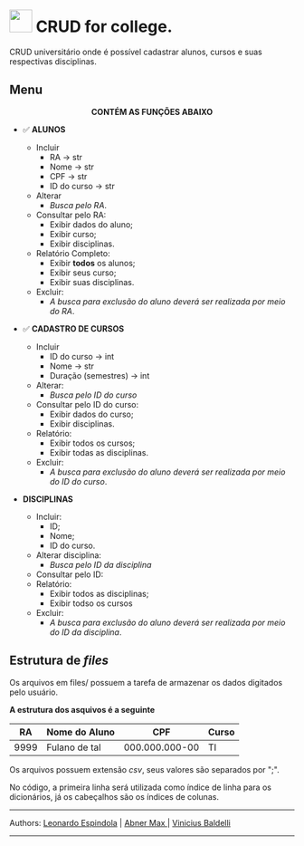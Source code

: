 # <img src="https://media.giphy.com/media/LMt9638dO8dftAjtco/giphy.gif" width="40px"> CRUD for college.

CRUD universitário onde é possível cadastrar alunos, cursos e suas respectivas disciplinas. 


## Menu

<div align="center">

**CONTÉM AS FUNÇÕES ABAIXO**

</div>

 - ✅ **ALUNOS**
    - Incluir 
        - RA -> str
        - Nome -> str
        - CPF -> str
        - ID do curso -> str
    - Alterar 
        - _Busca pelo RA_.
    - Consultar pelo RA:
        - Exibir dados do aluno;
        - Exibir curso;
        - Exibir disciplinas.
    - Relatório Completo:
        - Exibir **todos** os alunos;
        - Exibir seus curso;
        - Exibir suas disciplinas.
    - Excluir:
        - _A busca para exclusão do aluno deverá ser realizada por meio do RA_.

 - ✅ **CADASTRO DE CURSOS**
    - Incluir
        - ID do curso -> int 
        - Nome -> str
        - Duração (semestres) -> int
    - Alterar:
        - _Busca pelo ID do curso_ 
    - Consultar pelo ID do curso:
        - Exibir dados do curso;
        - Exibir disciplinas.
    - Relatório: 
        - Exibir todos os cursos;
        - Exibir todas as disciplinas.
    - Excluir:
        - _A busca para exclusão do aluno deverá ser realizada por meio do ID do curso_.
    
 - **DISCIPLINAS**
    - Incluir:
        - ID;
        - Nome;
        - ID do curso.
    - Alterar disciplina:
        - _Busca pelo ID da disciplina_ 
    - Consultar pelo ID:
    - Relatório: 
        - Exibir todos as disciplinas;
        - Exibir todso os cursos
    - Excluir:
        - _A busca para exclusão do aluno deverá ser realizada por meio do ID da disciplina_.


## Estrutura de _files_

Os arquivos em files/ possuem a tarefa de armazenar os dados digitados pelo usuário.

**A estrutura dos asquivos é a seguinte**

<div align='center'>

RA   | Nome do Aluno | CPF             | Curso
-----|---------------|-----------------|--------
9999 | Fulano de tal | 000.000.000-00  | TI

</div>

Os arquivos possuem extensão _csv_, seus valores são separados por ";".

No código, a primeira linha será utilizada como índice de linha para os dicionários, já os cabeçalhos são os índices de colunas.

___

Authors: [Leonardo Espindola](https://github.com/HiLeomoreira) | [Abner Max
](https://github.com/AbnerMax99) | [Vinicius Baldelli](https://github.com/ViniciusBaldelli)

___
